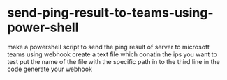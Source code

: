 # send-ping-result-to-teams-using-power-shell
make a powershell script to send the ping result of server to microsoft teams using webhook
create a text file which conatin the ips you want to test 
put the name of the file with the specific path in to the third line in the code 
generate your webhook 
